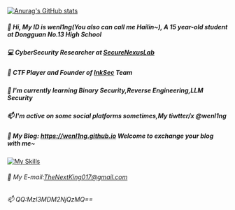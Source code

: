 
[![Anurag's GitHub stats](https://github-readme-stats.vercel.app/api?username=wenl1ng)](https://github.com/anuraghazra/github-readme-stats)

##### 👋 Hi, My ID is wenl1ng(You also can call me Hailin~), A 15 year-old student at Dongguan No.13 High School 
##### 💻 CyberSecurity Researcher at [SecureNexusLab](https://github.com/SecureNexusLab)
##### 🚩 CTF Player and Founder of [InkSec](https://github.com/InkSecurity) Team
##### 🌱 I'm currently learning Binary Security,Reverse Engineering,LLM Security
##### 📫 I'm active on some social platforms sometimes,My tiwtter/x @wenl1ng
##### 👋 My Blog: https://wenl1ng.github.io Welcome to exchange your blog with me~

[![My Skills](https://skillicons.dev/icons?i=html,python,c,cpp,js,linux,debian,kali,django,docker,github,idea,pycharm,sublime,vscode,npm,php,ps,linkedin,twitter)](https://skillicons.dev)
###### 👋 My E-mail:TheNextKing017@gmail.com
###### 📫 QQ:MzI3MDM2NjQzMQ==
